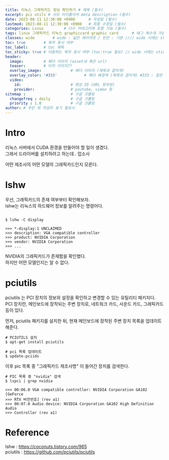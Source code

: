 ```yaml
---
title: 리눅스 그래픽카드 정보 확인하기 # 제목 (필수)
excerpt: pci utils # 서브 타이틀이자 meta description (필수)
date: 2023-08-11 12:30:00 +0900      # 작성일 (필수)
lastmod: 2023-08-11 12:30:00 +0900   # 최종 수정일 (필수)
categories: Linux         # 다수 카테고리에 포함 가능 (필수)
tags: linux 그래픽카드 리눅스 graphiccard graphic card      # 태그 복수개 가능 (필수)
classes: wide        # wide : 넓은 레이아웃 / 빈칸 : 기본 //// wide 시에는 sticky toc 불가
toc: true        # 목차 표시 여부
toc_label:       # toc 제목
toc_sticky: true # 이동하는 목차 표시 여부 (toc:true 필요) // wide 시에는 sticky toc 불가
header: 
  image:         # 헤더 이미지 (asset내 혹은 url)
  teaser:        # 티저 이미지??
  overlay_image:             # 헤더 이미지 (제목과 겹치게)
  overlay_color: '#333'            # 헤더 배경색 (제목과 겹치게) #333 : 짙은 회색 (필수)
  video:
    id:                      # 영상 ID (URL 뒷부분)
    provider:                # youtube, vimeo 등
sitemap :                    # 구글 크롤링
  changefreq : daily         # 구글 크롤링
  priority : 1.0             # 구글 크롤링
author: # 주인 외 작성자 표기 필요시
---
```

<!--postNo: 20230810_001-->

# Intro  

리눅스 서버에서 CUDA 환경을 만들어야 할 일이 생겼다.  
그래서 드라이버를 설치하려고 하는데.. 맙소사  

어떤 제조사의 어떤 모델의 그래픽카드인지 모른다.  

# lshw  

우선, 그래픽카드의 존재 여부부터 확인해보자.  
lshw는 리눅스의 하드웨어 정보를 알려주는 명령어다.  

```terminal

$ lshw -C display

>>> *-display:1 UNCLAIMED
>>> description: VGA compatible controller
>>> product: NVIDIA Corporation
>>> vendor: NVIDIA Corporation
>>> ...

```

NVIDIA의 그래픽카드가 존재함을 확인했다.  
하지만 어떤 모델인지는 알 수 없다.  

# pciutils

pciutils 는 PCI 장치의 정보와 설정을 확인하고 변경할 수 있는 유틸리티 패키지다. PCI 장치란, 메인보드에 장착되는 주변 장치로, 네트워크 카드, 사운드 카드, 그래픽카드 등이 있다.  

먼저, pciutils 패키지를 설치한 뒤, 현재 메인보드에 장착된 주변 장치 목록을 업데이트 해준다.

```terminal
# PCIUTILS 설치
$ apt-get install pciutils

# pci 목록 업데이트
$ update-pciids
```

이후 pic 목록 중 "그래픽카드 제조사명" 이 들어간 장치를 검색한다.

```terminal
# PIC 목록 중 "nvidia" 검색
$ lspci | grep nvidia

>>> 00:06.0 VGA compatible controller: NVIDIA Corporation GA102 [GeForce
>>> RTX 버전번호] (rev a1)
>>> 00:07.0 Audio device: NVIDIA Corporation GA102 High Definition Audio
>>> Controller (rev a1)

```





# Reference  

lshw : https://coconuts.tistory.com/965  
pciutils : https://github.com/pciutils/pciutils